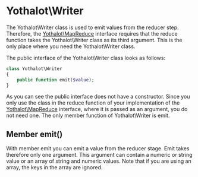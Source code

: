 # Yothalot\Writer

The Yothalot\Writer class is used to emit values from the reducer step.
Therefore, the [Yothalot\MapReduce](Yothalot/php-mapreduce)
interface requires that the reduce function takes the Yothalot\Writer class
as its third argument. This is the only place where you need the Yothalot\Writer
class.

The public interface of the Yothalot\Writer class looks as follows:
```php
class Yothalot\Writer
{
    public function emit($value);
}
```

As you can see the public interface does not have a constructor. Since
you only use the class in the reduce function of your implementation of
the [Yothalot\MapReduce](Yothalot/php-mapreduce) interface,
where it is passed as an argument, you do not need one. The only member
function of Yothalot\Writer is emit.


## Member emit()

With member emit you can emit a value from the reducer stage. Emit takes
therefore only one argument. This argument can contain a numeric or string
value or an array of string and numeric values. Note that if you are using
an array, the keys in the array are ignored.
